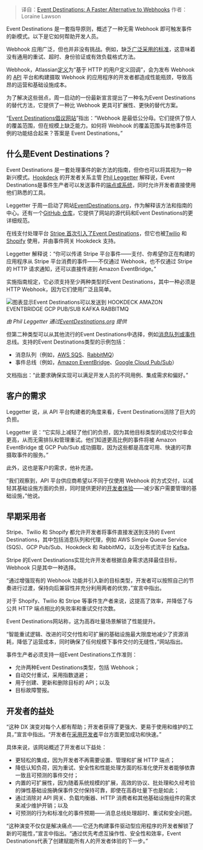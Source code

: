 
<!--
title: Event Destinations如何颠覆传统Webhooks？
cover: https://cdn.thenewstack.io/media/2025/02/1ba83ce4-eventdestinationsalternativetowebhooks.jpg
-->

> 译自：[Event Destinations: A Faster Alternative to Webhooks](https://thenewstack.io/event-destinations-a-faster-alternative-to-webhooks/)
> 作者：Loraine Lawson

Event Destinations 是一套指导原则，概述了一种无需 Webhook 即可触发事件的新模式。以下是它如何帮助开发人员。

Webhook 应用广泛，但也并非没有挑战。例如，缺乏[广泛采用的标准](https://thenewstack.io/new-open-source-standard-brings-consistency-to-webhooks/)，这意味着没有通用的重试、超时、身份验证或有效负载格式方法。

Webhook，Atlassian[定义](https://developer.atlassian.com/server/jira/platform/webhooks/)为“基于 HTTP 的用户定义回调”，会为发布 Webhook 的 [API](https://thenewstack.io/api-governance-using-patterns-from-paypal-netflix-and-more/) 平台和构建摄取 Webhook 的应用程序的开发者都造成性能瓶颈，导致高昂的运营和基础设施成本。

为了解决这些弱点，周一启动的一份最新宣言提出了一种名为Event Destinations的替代方法，它提供了一种比 Webhook 更具可扩展性、更快的替代方案。

“[Event Destinations倡议网站](https://eventdestinations.org/)”指出：“Webhook 是最低公分母。它们提供了惊人的覆盖范围，但在规模上缺乏能力。如何将 Webhook 的覆盖范围与其他事件范例的功能结合起来？答案是 Event Destinations。”

## 什么是Event Destinations？

Event Destinations 是一套处理事件的新方法的指南，但你也可以将其视为一种新兴模式。[Hookdeck](https://hookdeck.com/) 的开发者关系主管 [Phil Leggetter](https://www.linkedin.com/in/leggetter/?originalSubdomain=uk) 解释说，Event Destinations是事件生产者可以发送事件的[端点或系统](https://hookdeck.com/blog/event-destinations)，同时允许开发者直接使用他们熟悉的工具。

Leggetter 于周一启动了网站[EventDestinations.org](https://eventdestinations.org/)，作为解释该方法和指南的中心。还有一个[GitHub 仓库](https://github.com/hookdeck/event-destinations/blob/main/specification.md)，它提供了网站的源代码和Event Destinations的更详细规范。

在线支付处理平台 [Stripe 首次引入了Event Destinations](https://docs.stripe.com/event-destinations)，但它也被[Twilio](https://www.twilio.com/docs/events/event-streams/sink-resource) 和[Shopify](https://shopify.dev/docs/apps/build/webhooks/subscribe/get-started?deliveryMethod=pubSub) 使用，并由事件网关 Hookdeck 支持。

Leggetter 解释说：“你可以传递 Stripe 平台事件——支付、你希望你正在构建的应用程序从 Stripe 平台消费的事件——不仅通过 Webhook，也不仅通过 Stripe 的 HTTP 请求通知，还可以直接传递到 Amazon EventBridge。”

实施指南规定，它必须支持至少两种类型的Event Destinations，其中一种必须是 HTTP Webhook，因为它们使用广泛且简单。

![图表显示Event Destinations可以发送到 HOOKDECK AMAZON EVENTBRIDGE GCP PUB/SUB KAFKA RABBITMQ](https://cdn.thenewstack.io/media/2025/02/0636cd67-event-destinations-1-2.png)

*由 Phil Leggetter 通过[EventDestinations.org](https://eventdestinations.org/) 提供*

但第二种类型可以从其他流行的Event Destinations中选择，例如[消息队列或事件](https://thenewstack.io/choosing-between-message-queues-and-event-streams/)总线。支持的Event Destinations类型的示例包括：

- 消息队列（例如，[AWS SQS](https://aws.amazon.com/sqs/)、[RabbitMQ](https://thenewstack.io/rabbitmq-is-boring-and-i-love-it/)）
- 事件总线（例如，[Amazon EventBridge](https://aws.amazon.com/pm/eventbridge/)、[Google Cloud Pub/Sub](https://cloud.google.com/pubsub)）

文档指出：“此要求确保实现可以满足开发人员的不同用例、集成需求和偏好。”

## 客户的需求

Leggetter 说，从 API 平台构建者的角度来看，Event Destinations消除了巨大的负担。

Leggetter 说：“它实际上减轻了他们的负担，因为其他目标类型的成功交付率会更高，从而无需排队和管理重试。他们知道更高比例的事件将被 Amazon EventBridge 或 GCP Pub/Sub 成功摄取，因为这些都是高度可用、快速的可靠摄取事件的服务。”

此外，这也是客户的需求，他补充道。

“我们观察到，API 平台供应商希望以不同于仅使用 Webhook 的方式交付，以减轻其基础设施方面的负担，同时提供更好的[开发者体验](https://thenewstack.io/api-governance-and-developer-experience-in-a-developer-portal/)——减少客户需要管理的基础设施，”他说。

## 早期采用者
Stripe、Twilio 和 Shopify 都允许开发者将事件直接发送到支持的 Event Destinations，其中包括消息队列和代理，例如 AWS Simple Queue Service (SQS)、GCP Pub/Sub、Hookdeck 和 RabbitMQ，以及分布式流平台 [Kafka](https://thenewstack.io/shift-left-meets-kafka-testing-event-driven-microservices/)。

Stripe 的Event Destinations实现允许开发者根据自身需求选择最佳目标，Webhook 只是其中一种选择。

“通过增强现有的 Webhook 功能并引入新的目标类型，开发者可以按照自己的节奏进行过渡，保持向后兼容性并充分利用两者的优势，”宣言中指出。

对于 Shopify、Twilio 和 Stripe 等事件生产者来说，这提高了效率，并降低了与公共 HTTP 端点相比的失败率和重试交付次数。

Event Destinations网站称，这为高吞吐量场景解锁了性能提升。

“智能重试逻辑、改进的可交付性和可扩展的基础设施最大限度地减少了资源消耗，降低了运营成本，同时确保了任何规模下事件交付的无缝性，”网站指出。

事件生产者必须支持一组Event Destinations工作准则：

- 允许两种Event Destinations类型，包括 Webhook；
- 自动交付重试，采用指数退避；
- 用于创建、更新和删除目标的 API；以及
- 目标故障警报。

## 开发者的益处
“这种 DX 演变对每个人都有帮助；开发者获得了更强大、更易于使用和维护的工具，”宣言中指出。“开发者在[采用开发者](https://thenewstack.io/platform-teams-adopt-these-7-developer-productivity-drivers/)平台方面更加成功和快速。”

具体来说，该网站概述了开发者以下益处：

- 更轻松的集成，因为开发者不再需要设置、管理和扩展 HTTP 端点；
- 降低认知负荷，因为重试、安全性和性能处理方面的标准化使开发者能够依靠一致且可预测的事件交付；
- 内置的可扩展性，因为随着系统规模的扩展，高效的协议、批处理和久经考验的弹性基础设施确保事件交付保持可靠，即使在高吞吐量下也是如此；
- 通过消除对 API 网关、负载均衡器、HTTP 消费者和其他基础设施组件的需求来减少维护开销；以及
- 可预测的行为和标准化的事件预期——消息总线处理超时、重试和安全问题。

“这种演变不仅仅是解决痛点——它还为构建事件驱动型应用程序的开发者解锁了新的可能性，”宣言中指出。“通过优先考虑互操作性、安全性和效率，Event Destinations代表了创建赋能所有人的开发者体验的下一步。”
